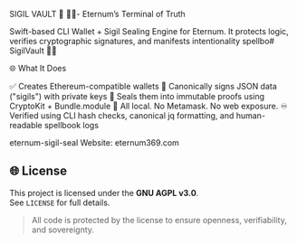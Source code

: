 SIGIL VAULT 🧿 🧙‍♂️- Eternum’s Terminal of Truth

Swift-based CLI Wallet + Sigil Sealing Engine for Eternum. It protects logic, verifies cryptographic signatures, and manifests intentionality  spellbo# SigilVault 🧿🔐

🌐 What It Does

✅ Creates Ethereum-compatible wallets
🧿 Canonically signs JSON data ("sigils") with private keys
🔐 Seals them into immutable proofs using CryptoKit + Bundle.module
📁 All local. No Metamask. No web exposure.
♾️ Verified using CLI hash checks, canonical jq formatting, and human-readable spellbook logs

eternum-sigil-seal
Website: eternum369.com

## 🌐 License

This project is licensed under the **GNU AGPL v3.0**.  
See `LICENSE` for full details.

> All code is protected by the license to ensure openness, verifiability, and sovereignty.
